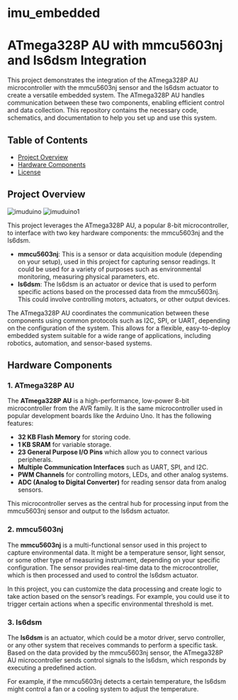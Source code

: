 # imu_embedded

# ATmega328P AU with mmcu5603nj and ls6dsm Integration

This project demonstrates the integration of the ATmega328P AU microcontroller with the mmcu5603nj sensor and the ls6dsm actuator to create a versatile embedded system. The ATmega328P AU handles communication between these two components, enabling efficient control and data collection. This repository contains the necessary code, schematics, and documentation to help you set up and use this system.

## Table of Contents
- [Project Overview](#project-overview)
- [Hardware Components](#hardware-components)
- [License](#license)

## Project Overview

![imuduino](https://github.com/user-attachments/assets/310b3eb1-e2c8-4e04-8591-7fd38f0a7242)
![imuduino1](https://github.com/user-attachments/assets/f498c8aa-b72f-431e-adae-a9d9d5b0bafc)

This project leverages the ATmega328P AU, a popular 8-bit microcontroller, to interface with two key hardware components: the mmcu5603nj and the ls6dsm. 

- **mmcu5603nj**: This is a sensor or data acquisition module (depending on your setup), used in this project for capturing sensor readings. It could be used for a variety of purposes such as environmental monitoring, measuring physical parameters, etc.
- **ls6dsm**: The ls6dsm is an actuator or device that is used to perform specific actions based on the processed data from the mmcu5603nj. This could involve controlling motors, actuators, or other output devices.

The ATmega328P AU coordinates the communication between these components using common protocols such as I2C, SPI, or UART, depending on the configuration of the system. This allows for a flexible, easy-to-deploy embedded system suitable for a wide range of applications, including robotics, automation, and sensor-based systems.

## Hardware Components

### 1. ATmega328P AU
The **ATmega328P AU** is a high-performance, low-power 8-bit microcontroller from the AVR family. It is the same microcontroller used in popular development boards like the Arduino Uno. It has the following features:
- **32 KB Flash Memory** for storing code.
- **1 KB SRAM** for variable storage.
- **23 General Purpose I/O Pins** which allow you to connect various peripherals.
- **Multiple Communication Interfaces** such as UART, SPI, and I2C.
- **PWM Channels** for controlling motors, LEDs, and other analog systems.
- **ADC (Analog to Digital Converter)** for reading sensor data from analog sensors.

This microcontroller serves as the central hub for processing input from the mmcu5603nj sensor and output to the ls6dsm actuator.

### 2. mmcu5603nj
The **mmcu5603nj** is a multi-functional sensor used in this project to capture environmental data. It might be a temperature sensor, light sensor, or some other type of measuring instrument, depending on your specific configuration. The sensor provides real-time data to the microcontroller, which is then processed and used to control the ls6dsm actuator. 

In this project, you can customize the data processing and create logic to take action based on the sensor’s readings. For example, you could use it to trigger certain actions when a specific environmental threshold is met.

### 3. ls6dsm
The **ls6dsm** is an actuator, which could be a motor driver, servo controller, or any other system that receives commands to perform a specific task. Based on the data provided by the mmcu5603nj sensor, the ATmega328P AU microcontroller sends control signals to the ls6dsm, which responds by executing a predefined action.

For example, if the mmcu5603nj detects a certain temperature, the ls6dsm might control a fan or a cooling system to adjust the temperature.
